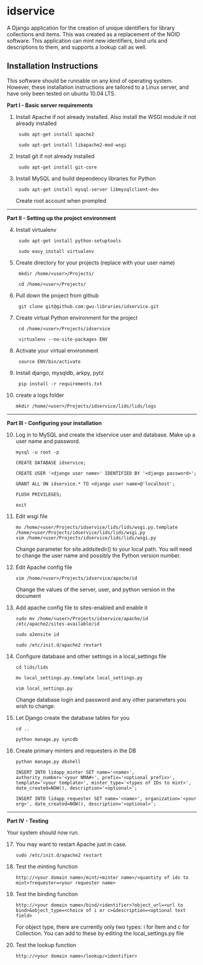 idservice
=========
A Django application for the creation of unique identifiers for library collections and items.
This was created as a replacement of the NOID software.
This application can mint new identifiers, bind urls and descriptions to them, and supports a lookup call as well.


Installation Instructions
-------------------------
This software should be runnable on any kind of operating system. However, these installation instructions are tailored to a Linux server, and have only been tested on ubuntu 10.04 LTS.

**Part I - Basic server requirements**

1. Install Apache if not already installed. Also install the WSGI module if not already installed

        sudo apt-get install apache2

        sudo apt-get install libapache2-mod-wsgi

2. Install git if not already installed

    	sudo apt-get install git-core

3. Install MySQL and build dependency libraries for Python

        sudo apt-get install mysql-server libmysqlclient-dev 

    Create root account when prompted


- - -

**Part II - Setting up the project environment**

4. Install virtualenv

        sudo apt-get install python-setuptools

        sudo easy_install virtualenv

5. Create directory for your projects (replace <user> with your user name)

        mkdir /home/<user>/Projects/

        cd /home/<user>/Projects/

6. Pull down the project from github

        git clone git@github.com:gwu-libraries/idservice.git

7. Create virtual Python environment for the project

        cd /home/<user>/Projects/idservice
        
        virtualenv --no-site-packages ENV

8. Activate your virtual environment

        source ENV/bin/activate

9. Install django, mysqldb, arkpy, pytz

        pip install -r requirements.txt

10. create a logs folder 

        mkdir /home/<user>/Projects/idservice/lids/lids/logs


- - -

**Part III - Configuring your installation**

10. Log in to MySQL and create the idservice user and database. Make up a user name and password.

        mysql -u root -p

        CREATE DATABASE idservice;

        CREATE USER '<django user name>' IDENTIFIED BY '<django password>';

        GRANT ALL ON idservice.* TO <django user name>@'localhost';
    
        FLUSH PRIVILEGES;

        exit

11. Edit wsgi file

        mv /home/<user/Projects/idservice/lids/lids/wsgi.py.template /home/<user/Projects/idservice/lids/lids/wsgi.py
        vim /home/<user/Projects/idservice/lids/lids/wsgi.py

    Change parameter for site.addsitedir() to your local path. You will need to change the user name and possibly the Python version number.

12. Edit Apache config file

        vim /home/<user>/Projects/idservice/apache/id

    Change the values of the server, user, and python version in the document

13. Add apache config file to sites-enabled and enable it

        sudo mv /home/<user>/Projects/idservice/apache/id /etc/apache2/sites-available/id

        sudo a2ensite id

        sudo /etc/init.d/apache2 restart

14. Configure database and other settings in a local_settings file

        cd lids/lids

        mv local_settings.py.template local_settings.py

        vim local_settings.py

    Change database login and password and any other parameters you wish to change.

15. Let Django create the database tables for you

        cd ..

        python manage.py syncdb

16. Create primary minters and requesters in the DB

        python manage.py dbshell

        INSERT INTO lidapp_minter SET name='<name>', authority_number='<your NMA#>', prefix='<optional prefix>', template='<your template>', minter_type='<types of IDs to mint>', date_created=NOW(), description='<optional>';

        INSERT INTO lidapp_requester SET name='<name>', organization='<your org>', date_created=NOW(), description='<optional>';

- - -

**Part IV - Testing**

Your system should now run. 

17. You may want to restart Apache just in case. 

        sudo /etc/init.d/apache2 restart

18. Test the minting function

        http://<your domain name>/mint/<minter name>/<quantity of ids to mint>?requester=<your requester name>

19. Test the binding function

        http://<your domain name>/bind/<identifier>?object_url=<url to bind>&object_type=<choice of i or c>&description=<optional text field>

    For object type, there are currently only two types: i for Item and c for Collection. You can add to these by editing the local_settings.py file

20. Test the lookup function

        http://<your domain name>/lookup/<identifier>
